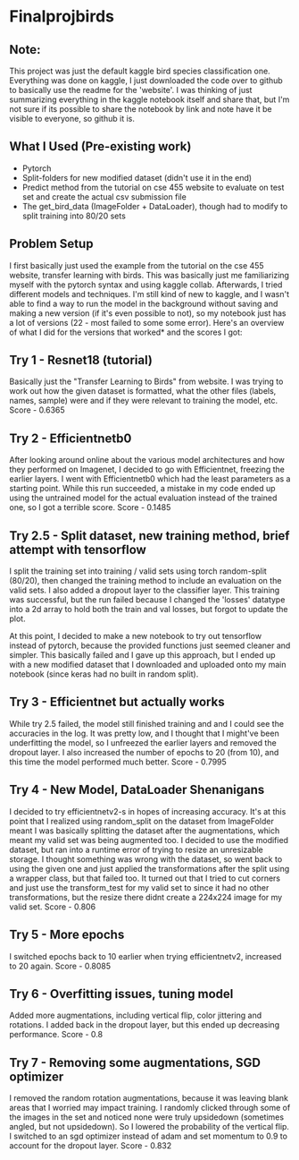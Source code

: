 # Finalprojbirds

## Note:
This project was just the default kaggle bird species classification one. Everything was done on kaggle, I just downloaded the code over to github to basically use the readme for the 'website'. I was thinking of just summarizing everything in the kaggle notebook itself and share that, but I'm not sure if its possible to share the notebook by link and note have it be visible to everyone, so github it is.

## What I Used (Pre-existing work)
- Pytorch
- Split-folders for new modified dataset (didn't use it in the end)
- Predict method from the tutorial on cse 455 website to evaluate on test set and create the actual csv submission file
- The get_bird_data (ImageFolder + DataLoader), though had to modify to split training into 80/20 sets

## Problem Setup
I first basically just used the example from the tutorial on the cse 455 website, transfer learning with birds. This was basically just me familiarizing myself with the pytorch syntax and using kaggle collab. Afterwards, I tried different models and techniques. I'm still kind of new to kaggle, and I wasn't able to find a way to run the model in the background without saving and making a new version (if it's even possible to not), so my notebook just has a lot of versions (22 - most failed to some some error). Here's an overview of what I did for the versions that worked* and the scores I got:

## Try 1 - Resnet18 (tutorial)
Basically just the "Transfer Learning to Birds" from website. I was trying to work out how the given dataset is formatted, what the other files (labels, names, sample) were and if they were relevant to training the model, etc.
Score - 0.6365

## Try 2 - Efficientnetb0
After looking around online about the various model architectures and how they performed on Imagenet, I decided to go with Efficientnet, freezing the earlier layers. I went with Efficientnetb0 which had the least parameters as a starting point. While this run succeeded, a mistake in my code ended up using the untrained model for the actual evaluation instead of the trained one, so I got a terrible score.
Score - 0.1485

## Try 2.5 - Split dataset, new training method, brief attempt with tensorflow
I split the training set into training / valid sets using torch random-split (80/20), then changed the training method to include an evaluation on the valid sets. I also added a dropout layer to the classifier layer. This training was successful, but the run failed because I changed the 'losses' datatype into a 2d array to hold both the train and val losses, but forgot to update the plot.

At this point, I decided to make a new notebook to try out tensorflow instead of pytorch, because the provided functions just seemed cleaner and simpler. This basically failed and I gave up this approach, but I ended up with a new modified dataset that I downloaded and uploaded onto my main notebook (since keras had no built in random split).

## Try 3 - Efficientnet but actually works
While try 2.5 failed, the model still finished training and and I could see the accuracies in the log. It was pretty low, and I thought that I might've been underfitting the model, so I unfreezed the earlier layers and removed the dropout layer. I also increased the number of epochs to 20 (from 10), and this time the model performed much better.
Score - 0.7995

## Try 4 - New Model, DataLoader Shenanigans
I decided to try efficientnetv2-s in hopes of increasing accuracy. It's at this point that I realized using random_split on the dataset from ImageFolder meant I was basically splitting the dataset after the augmentations, which meant my valid set was being augmented too. I decided to use the modified dataset, but ran into a runtime error of trying to resize an unresizable storage. I thought something was wrong with the dataset, so went back to using the given one and just applied the transformations after the split using a wrapper class, but that failed too. It turned out that I tried to cut corners and just use the transform_test for my valid set to since it had no other transformations, but the resize there didnt create a 224x224 image for my valid set.
Score - 0.806

## Try 5 - More epochs
I switched epochs back to 10 earlier when trying efficientnetv2, increased to 20 again.
Score - 0.8085

## Try 6 - Overfitting issues, tuning model
Added more augmentations, including vertical flip, color jittering and rotations. I added back in the dropout layer, but this ended up decreasing performance.
Score - 0.8

## Try 7 - Removing some augmentations, SGD optimizer
I removed the random rotation augmentations, because it was leaving blank areas that I worried may impact training. I randomly clicked through some of the images in the set and noticed none were truly upsidedown (sometimes angled, but not upsidedown). So I lowered the probability of the vertical flip. I switched to an sgd optimizer instead of adam and set momentum to 0.9 to account for the dropout layer.
Score - 0.832
